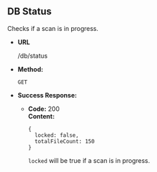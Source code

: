 **DB Status**
----
  Checks if a scan is in progress. 

* **URL**

  /db/status

* **Method:**

  `GET`

* **Success Response:**

  * **Code:** 200 <br />
    **Content:**

    ```
    {
      locked: false,
      totalFileCount: 150
    }
    ```

    `locked` will be true if a scan is in progress.  